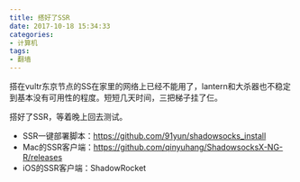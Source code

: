 ```yaml
---
title: 搭好了SSR
date: 2017-10-18 15:34:33
categories:
- 计算机
tags:
- 翻墙
---
```

搭在vultr东京节点的SS在家里的网络上已经不能用了，lantern和大杀器也不稳定到基本没有可用性的程度。短短几天时间，三把梯子挂了仨。

搭好了SSR，等着晚上回去测试。

  - SSR一键部署脚本：https://github.com/91yun/shadowsocks_install
  - Mac的SSR客户端：https://github.com/qinyuhang/ShadowsocksX-NG-R/releases
  - iOS的SSR客户端：ShadowRocket
